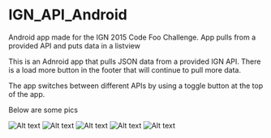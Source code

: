 # IGN_API_Android
Android app made for the IGN 2015 Code Foo Challenge. App pulls from a provided API and puts data in a listview

This is an Adnroid app that pulls JSON data from a provided IGN API. There is a load more button in the footer that will continue to pull more data. 

The app switches between different APIs by using a toggle button at the top of the app.

Below are some pics

![Alt text](/screenshots/nex3.png?raw=true)
![Alt text](/screenshots/nex1.png?raw=true)
![Alt text](/screenshots/nex2.png?raw=true)
![Alt text](/screenshots/ignapp1.PNG?raw=true)
![Alt text](/screenshots/ignapp2.PNG?raw=true)


